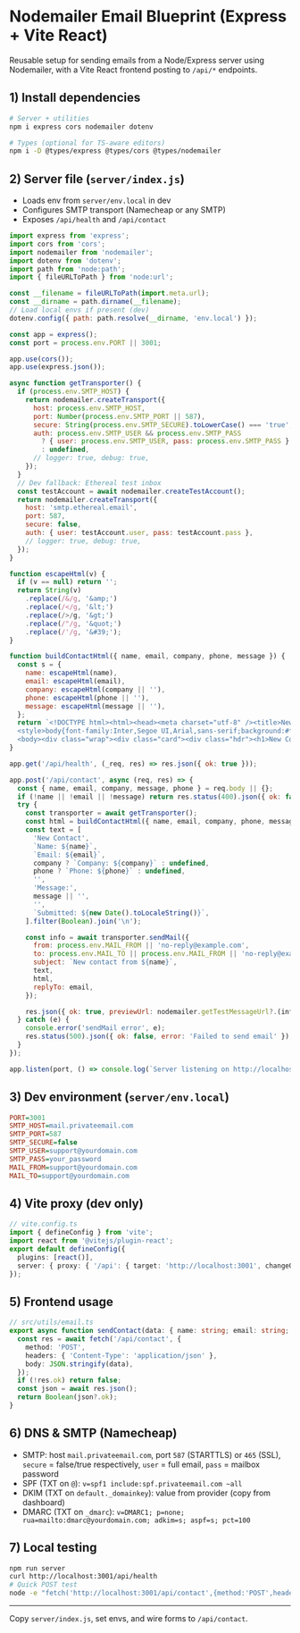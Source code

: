 # Nodemailer Email Blueprint (Express + Vite React)

Reusable setup for sending emails from a Node/Express server using Nodemailer, with a Vite React frontend posting to `/api/*` endpoints.

## 1) Install dependencies

```bash
# Server + utilities
npm i express cors nodemailer dotenv

# Types (optional for TS-aware editors)
npm i -D @types/express @types/cors @types/nodemailer
```

## 2) Server file (`server/index.js`)

- Loads env from `server/env.local` in dev
- Configures SMTP transport (Namecheap or any SMTP)
- Exposes `/api/health` and `/api/contact`

```js
import express from 'express';
import cors from 'cors';
import nodemailer from 'nodemailer';
import dotenv from 'dotenv';
import path from 'node:path';
import { fileURLToPath } from 'node:url';

const __filename = fileURLToPath(import.meta.url);
const __dirname = path.dirname(__filename);
// Load local envs if present (dev)
dotenv.config({ path: path.resolve(__dirname, 'env.local') });

const app = express();
const port = process.env.PORT || 3001;

app.use(cors());
app.use(express.json());

async function getTransporter() {
  if (process.env.SMTP_HOST) {
    return nodemailer.createTransport({
      host: process.env.SMTP_HOST,
      port: Number(process.env.SMTP_PORT || 587),
      secure: String(process.env.SMTP_SECURE).toLowerCase() === 'true',
      auth: process.env.SMTP_USER && process.env.SMTP_PASS
        ? { user: process.env.SMTP_USER, pass: process.env.SMTP_PASS }
        : undefined,
      // logger: true, debug: true,
    });
  }
  // Dev fallback: Ethereal test inbox
  const testAccount = await nodemailer.createTestAccount();
  return nodemailer.createTransport({
    host: 'smtp.ethereal.email',
    port: 587,
    secure: false,
    auth: { user: testAccount.user, pass: testAccount.pass },
    // logger: true, debug: true,
  });
}

function escapeHtml(v) {
  if (v == null) return '';
  return String(v)
    .replace(/&/g, '&amp;')
    .replace(/</g, '&lt;')
    .replace(/>/g, '&gt;')
    .replace(/"/g, '&quot;')
    .replace(/'/g, '&#39;');
}

function buildContactHtml({ name, email, company, phone, message }) {
  const s = {
    name: escapeHtml(name),
    email: escapeHtml(email),
    company: escapeHtml(company || ''),
    phone: escapeHtml(phone || ''),
    message: escapeHtml(message || ''),
  };
  return `<!DOCTYPE html><html><head><meta charset="utf-8" /><title>New Contact</title>
  <style>body{font-family:Inter,Segoe UI,Arial,sans-serif;background:#fff;color:#0f172a;margin:0}.wrap{max-width:640px;margin:0 auto;padding:24px}.card{background:#fff;border:1px solid #e2e8f0;border-radius:12px;overflow:hidden}.hdr{display:flex;align-items:center;gap:12px;background:linear-gradient(135deg,#00f5ff 0%,#1e90ff 50%,#20b2aa 100%);padding:20px 24px}.hdr h1{margin:0;color:#0b1220;font-size:20px}.content{padding:24px}.grid{display:grid;grid-template-columns:140px 1fr;gap:12px 16px;margin:0 0 16px}.label{color:#0ea5e9;font-weight:600}.msg{background:#f8fafc;border-left:4px solid #1e40af;border-radius:8px;padding:12px 16px;white-space:pre-wrap}.foot{padding:16px 24px;color:#475569;border-top:1px solid #e2e8f0;font-size:12px}</style></head>
  <body><div class="wrap"><div class="card"><div class="hdr"><h1>New Contact Form Submission</h1></div><div class="content"><div class="grid"><div class="label">Name</div><div>${s.name}</div><div class="label">Email</div><div><a href="mailto:${s.email}">${s.email}</a></div>${s.company?`<div class=\"label\">Company</div><div>${s.company}</div>`:''}${s.phone?`<div class=\"label\">Phone</div><div>${s.phone}</div>`:''}</div><div class="msg">${s.message}</div></div><div class="foot">Submitted: ${escapeHtml(new Date().toLocaleString())}</div></div></div></body></html>`;
}

app.get('/api/health', (_req, res) => res.json({ ok: true }));

app.post('/api/contact', async (req, res) => {
  const { name, email, company, message, phone } = req.body || {};
  if (!name || !email || !message) return res.status(400).json({ ok: false, error: 'Missing required fields' });
  try {
    const transporter = await getTransporter();
    const html = buildContactHtml({ name, email, company, phone, message });
    const text = [
      'New Contact',
      `Name: ${name}`,
      `Email: ${email}`,
      company ? `Company: ${company}` : undefined,
      phone ? `Phone: ${phone}` : undefined,
      '',
      'Message:',
      message || '',
      '',
      `Submitted: ${new Date().toLocaleString()}`,
    ].filter(Boolean).join('\n');

    const info = await transporter.sendMail({
      from: process.env.MAIL_FROM || 'no-reply@example.com',
      to: process.env.MAIL_TO || process.env.MAIL_FROM || 'no-reply@example.com',
      subject: `New contact from ${name}`,
      text,
      html,
      replyTo: email,
    });

    res.json({ ok: true, previewUrl: nodemailer.getTestMessageUrl?.(info) });
  } catch (e) {
    console.error('sendMail error', e);
    res.status(500).json({ ok: false, error: 'Failed to send email' });
  }
});

app.listen(port, () => console.log(`Server listening on http://localhost:${port}`));
```

## 3) Dev environment (`server/env.local`)

```ini
PORT=3001
SMTP_HOST=mail.privateemail.com
SMTP_PORT=587
SMTP_SECURE=false
SMTP_USER=support@yourdomain.com
SMTP_PASS=your_password
MAIL_FROM=support@yourdomain.com
MAIL_TO=support@yourdomain.com
```

## 4) Vite proxy (dev only)

```ts
// vite.config.ts
import { defineConfig } from 'vite';
import react from '@vitejs/plugin-react';
export default defineConfig({
  plugins: [react()],
  server: { proxy: { '/api': { target: 'http://localhost:3001', changeOrigin: true } } },
});
```

## 5) Frontend usage

```ts
// src/utils/email.ts
export async function sendContact(data: { name: string; email: string; company?: string; phone?: string; message: string; }) {
  const res = await fetch('/api/contact', {
    method: 'POST',
    headers: { 'Content-Type': 'application/json' },
    body: JSON.stringify(data),
  });
  if (!res.ok) return false;
  const json = await res.json();
  return Boolean(json?.ok);
}
```

## 6) DNS & SMTP (Namecheap)

- SMTP: host `mail.privateemail.com`, port `587` (STARTTLS) or `465` (SSL), `secure` = false/true respectively, `user` = full email, `pass` = mailbox password
- SPF (TXT on `@`): `v=spf1 include:spf.privateemail.com ~all`
- DKIM (TXT on `default._domainkey`): value from provider (copy from dashboard)
- DMARC (TXT on `_dmarc`): `v=DMARC1; p=none; rua=mailto:dmarc@yourdomain.com; adkim=s; aspf=s; pct=100`

## 7) Local testing

```bash
npm run server
curl http://localhost:3001/api/health
# Quick POST test
node -e "fetch('http://localhost:3001/api/contact',{method:'POST',headers:{'Content-Type':'application/json'},body:JSON.stringify({name:'Test',email:'test@example.com',company:'Acme',message:'Hello from dev'})}).then(r=>r.text()).then(console.log)"
```

---

Copy `server/index.js`, set envs, and wire forms to `/api/contact`.
